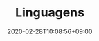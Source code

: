 ---
title: "Linguagens"
date: 2020-02-28T10:08:56+09:00
description: "No parlo italiano..."
draft: false
collapsible: true
weight: 1
---